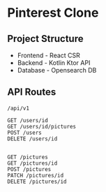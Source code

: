 # Pinterest Clone

## Project Structure

- Frontend - React CSR
- Backend - Kotlin Ktor API
- Database - Opensearch DB


## API Routes

```
/api/v1

GET /users/id
GET /users/id/pictures
POST /users
DELETE /users/id


GET /pictures
GET /pictures/id
POST /pictures
PATCH /pictures/id
DELETE /pictures/id


```